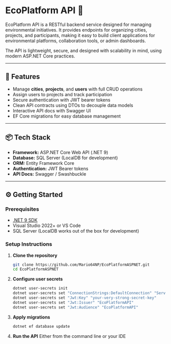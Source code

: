 # EcoPlatform API 🌱

EcoPlatform API is a RESTful backend service designed for managing environmental initiatives. It provides endpoints for organizing cities, projects, and participants, making it easy to build client applications for environmental platforms, collaboration tools, or admin dashboards.

The API is lightweight, secure, and designed with scalability in mind, using modern ASP.NET Core practices.

---

## 🚀 Features

- Manage **cities**, **projects**, and **users** with full CRUD operations
- Assign users to projects and track participation
- Secure authentication with JWT bearer tokens
- Clean API contracts using DTOs to decouple data models
- Interactive API docs with Swagger UI
- EF Core migrations for easy database management

---

## 📦 Tech Stack

- **Framework:** ASP.NET Core Web API (.NET 9)  
- **Database:** SQL Server (LocalDB for development)  
- **ORM:** Entity Framework Core  
- **Authentication:** JWT Bearer tokens  
- **API Docs:** Swagger / Swashbuckle  

---

## ⚙️ Getting Started

### Prerequisites
- [.NET 9 SDK](https://dotnet.microsoft.com/download)
- Visual Studio 2022+ or VS Code
- SQL Server (LocalDB works out of the box for development)

### Setup Instructions

1. **Clone the repository**
   ```bash
   git clone https://github.com/Mario64NP/EcoPlatformASPNET.git
   cd EcoPlatformASPNET

2. **Configure user secrets**
   ```bash
   dotnet user-secrets init
   dotnet user-secrets set "ConnectionStrings:DefaultConnection" "Server=(localdb)\\mssqllocaldb;Database=EcoPlatformDb;Trusted_Connection=True;"
   dotnet user-secrets set "Jwt:Key" "your-very-strong-secret-key"
   dotnet user-secrets set "Jwt:Issuer" "EcoPlatformAPI"
   dotnet user-secrets set "Jwt:Audience" "EcoPlatformAPI"

3. **Apply migrations**
   ```bash
   dotnet ef database update

4. **Run the API**
   Either from the command line or your IDE
